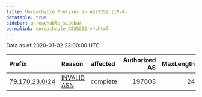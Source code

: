 ```yaml
---
title: Unreachable Prefixes in AS25252 (IPv4)
datatable: true
sidebar: unreachable_sidebar
permalink: unreachable_AS25252-v4.html
---
```


Data as of 2020-01-02 23:00:00 UTC


<div class="datatable-begin"></div>

| Prefix                                                 | Reason                                                                                                | affected   |   Authorized AS |   MaxLength | Anchor                                         |   unreachable /24s |
|:-------------------------------------------------------|:------------------------------------------------------------------------------------------------------|:-----------|----------------:|------------:|:-----------------------------------------------|-------------------:|
| [79.170.23.0/24](https://stat.ripe.net/79.170.23.0/24) | [INVALID ASN](https://rpki-validator.ripe.net/announcement-preview?asn=AS25252&prefix=79.170.23.0/24) | complete   |          197603 |          24 | [RIPE](unreachable_RIPE_NCC_RPKI_Root-v4.html) |                  1 |

<div class="datatable-end"></div>